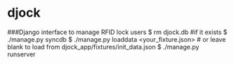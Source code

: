 djock
=====
###Django interface to manage RFID lock users
    $ rm djock.db #if it exists
    $ ./manage.py syncdb
    $ ./manage.py loaddata <your_fixture.json>   # or leave blank to load from djock_app/fixtures/init_data.json
    $ ./manage.py runserver         
